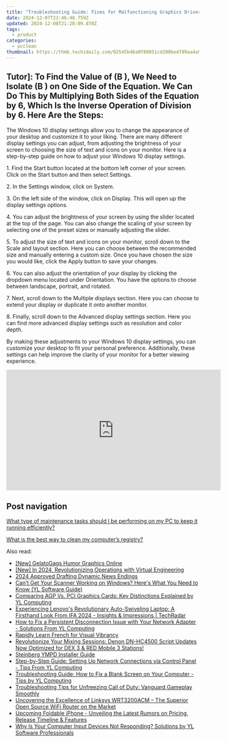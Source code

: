 ```yaml
---
title: "Troubleshooting Guide: Fixes for Malfunctioning Graphics Drivers - Tips by YL Computing"
date: 2024-12-07T23:46:48.759Z
updated: 2024-12-08T21:28:09.870Z
tags:
  - product
categories:
  - pcclean
thumbnail: https://thmb.techidaily.com/02545b46a0f89851cd200be4f89aa4a5cf07cac669a6cce1f1cfbd0428355e0a.jpg
---
```


## Tutor]: To Find the Value of \(B \), We Need to Isolate \(B \) on One Side of the Equation. We Can Do This by Multiplying Both Sides of the Equation by 6, Which Is the Inverse Operation of Division by 6. Here Are the Steps:

The Windows 10 display settings allow you to change the appearance of your desktop and customize it to your liking. There are many different display settings you can adjust, from adjusting the brightness of your screen to choosing the size of text and icons on your monitor. Here is a step-by-step guide on how to adjust your Windows 10 display settings. 

1\. Find the Start button located at the bottom left corner of your screen. Click on the Start button and then select Settings.

2\. In the Settings window, click on System.

3\. On the left side of the window, click on Display. This will open up the display settings options. 

4\. You can adjust the brightness of your screen by using the slider located at the top of the page. You can also change the scaling of your screen by selecting one of the preset sizes or manually adjusting the slider.

5\. To adjust the size of text and icons on your monitor, scroll down to the Scale and layout section. Here you can choose between the recommended size and manually entering a custom size. Once you have chosen the size you would like, click the Apply button to save your changes.

6\. You can also adjust the orientation of your display by clicking the dropdown menu located under Orientation. You have the options to choose between landscape, portrait, and rotated.

7\. Next, scroll down to the Multiple displays section. Here you can choose to extend your display or duplicate it onto another monitor.

8\. Finally, scroll down to the Advanced display settings section. Here you can find more advanced display settings such as resolution and color depth. 

By making these adjustments to your Windows 10 display settings, you can customize your desktop to fit your personal preference. Additionally, these settings can help improve the clarity of your monitor for a better viewing experience.

<!-- affiliate ads begin -->
<iframe width="560" height="315" src="https://www.youtube.com/embed/AcAYRX0cwwA?si=DxqWU39vqksZbe1s" title="YouTube video player" frameborder="0" allow="accelerometer; autoplay; clipboard-write; encrypted-media; gyroscope; picture-in-picture; web-share" referrerpolicy="strict-origin-when-cross-origin" allowfullscreen></iframe>
<!-- affiliate ads end -->

## Post navigation

[What type of maintenance tasks should I be performing on my PC to keep it running efficiently?](https://tools.techidaily.com/pcclean/products/)

[What is the best way to clean my computer’s registry?](https://tools.techidaily.com/pcclean/products/)

<ins class="adsbygoogle"
     style="display:block"
     data-ad-format="autorelaxed"
     data-ad-client="ca-pub-7571918770474297"
     data-ad-slot="1223367746"></ins>

<ins class="adsbygoogle"
     style="display:block"
     data-ad-client="ca-pub-7571918770474297"
     data-ad-slot="8358498916"
     data-ad-format="auto"
     data-full-width-responsive="true"></ins>

<span class="atpl-alsoreadstyle">Also read:</span>
<div><ul>
<li><a href="https://some-knowledge.techidaily.com/new-gelatogags-humor-graphics-online/"><u>[New] GelatoGags Humor Graphics Online</u></a></li>
<li><a href="https://fox-friendly.techidaily.com/new-in-2024-revolutionizing-operations-with-virtual-engineering/"><u>[New] In 2024, Revolutionizing Operations with Virtual Engineering</u></a></li>
<li><a href="https://youtube-zero.techidaily.com/approved-drafting-dynamic-news-endings/"><u>2024 Approved Drafting Dynamic News Endings</u></a></li>
<li><a href="https://win-cloud.techidaily.com/cant-get-your-scanner-working-on-windows-heres-what-you-need-to-know-yl-software-guide/"><u>Can’t Get Your Scanner Working on Windows? Here's What You Need to Know (YL Software Guide)</u></a></li>
<li><a href="https://win-cloud.techidaily.com/comparing-agp-vs-pci-graphics-cards-key-distinctions-explained-by-yl-computing/"><u>Comparing AGP Vs. PCI Graphics Cards: Key Distinctions Explained by YL Computing</u></a></li>
<li><a href="https://hardware-help.techidaily.com/experiencing-lenovos-revolutionary-auto-swiveling-laptop-a-firsthand-look-from-ifa-2024-insights-and-impressions-techradar/"><u>Experiencing Lenovo's Revolutionary Auto-Swiveling Laptop: A Firsthand Look From IFA 2024 - Insights & Impressions | TechRadar</u></a></li>
<li><a href="https://win-cloud.techidaily.com/how-to-fix-a-persistent-disconnection-issue-with-your-network-adapter-solutions-from-yl-computing/"><u>How to Fix a Persistent Disconnection Issue with Your Network Adapter - Solutions From YL Computing</u></a></li>
<li><a href="https://mondly-stories.techidaily.com/rapidly-learn-french-for-visual-vibrancy/"><u>Rapidly Learn French for Visual Vibrancy</u></a></li>
<li><a href="https://win-cloud.techidaily.com/revolutionize-your-mixing-sessions-denon-dn-hc4500-script-updates-now-optimized-for-dex-3-and-red-mobile-3-stations/"><u>Revolutionize Your Mixing Sessions: Denon DN-HC4500 Script Updates Now Optimized for DEX 3 & RED Mobile 3 Stations!</u></a></li>
<li><a href="https://driver-install.techidaily.com/steinberg-ympd-installer-guide/"><u>Steinberg YMPD Installer Guide</u></a></li>
<li><a href="https://win-cloud.techidaily.com/step-by-step-guide-setting-up-network-connections-via-control-panel-tips-from-yl-computing/"><u>Step-by-Step Guide: Setting Up Network Connections via Control Panel - Tips From YL Computing</u></a></li>
<li><a href="https://win-cloud.techidaily.com/troubleshooting-guide-how-to-fix-a-blank-screen-on-your-computer-tips-by-yl-computing/"><u>Troubleshooting Guide: How to Fix a Blank Screen on Your Computer - Tips by YL Computing</u></a></li>
<li><a href="https://program-issues.techidaily.com/troubleshooting-tips-for-unfreezing-call-of-duty-vanguard-gameplay-smoothly/"><u>Troubleshooting Tips for Unfreezing Call of Duty: Vanguard Gameplay Smoothly</u></a></li>
<li><a href="https://buynow-info.techidaily.com/uncovering-the-excellence-of-linksys-wrt3200acm-the-superior-open-source-wifi-router-on-the-market/"><u>Uncovering the Excellence of Linksys WRT3200ACM – The Superior Open Source WiFi Router on the Market</u></a></li>
<li><a href="https://technical-tips.techidaily.com/upcoming-foldable-iphone-unveiling-the-latest-rumors-on-pricing-release-timeline-and-features/"><u>Upcoming Foldable iPhone - Unveiling the Latest Rumors on Pricing, Release Timeline & Features</u></a></li>
<li><a href="https://win-cloud.techidaily.com/why-is-your-computer-input-devices-not-responding-solutions-by-yl-software-professionals/"><u>Why Is Your Computer Input Devices Not Responding? Solutions by YL Software Professionals</u></a></li>
</ul></div>

